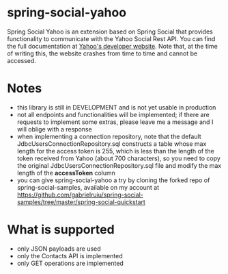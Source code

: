 spring-social-yahoo
===================

Spring Social Yahoo is an extension based on Spring Social that provides functionality to communicate with the Yahoo Social Rest API.
You can find the full documentation at [Yahoo's developer website](https://developer.yahoo.com/social/rest_api_guide/).
Note that, at the time of writing this, the website crashes from time to time and cannot be accessed.

# Notes

- this library is still in DEVELOPMENT and is not yet usable in production
- not all endpoints and functionalities will be implemented; if there are requests to implement some extras,
please leave me a message and I will oblige with a response
- when implementing a connection repository, note that the default JdbcUsersConnectionRepository.sql constructs a table
whose max length for the access token is 255, which is less than the length of the token received from
Yahoo (about 700 characters), so you need to copy the original JdbcUsersConnectionRepository.sql file and modify
the max length of the **accessToken** column
- you can give spring-social-yahoo a try by cloning the forked repo of spring-social-samples, available on my account
at https://github.com/gabrielruiu/spring-social-samples/tree/master/spring-social-quickstart

# What is supported

- only JSON payloads are used
- only the Contacts API is implemented
- only GET operations are implemented

